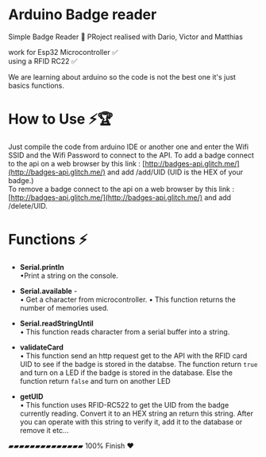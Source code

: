 # Arduino Badge reader 

Simple Badge Reader  🔐
PRoject realised with Dario, Victor and Matthias


work for Esp32 Microcontroller ✅                                      
using a RFID RC22  ✅

We are learning about arduino so the code is not the best one it's just basics functions.

# How to Use ⚡🏆
Just compile the code from arduino IDE or another one and enter the Wifi SSID  and the Wifi Password to connect to the API. 
To add a badge connect to the api on a web browser by this link : [http://badges-api.glitch.me/](http://badges-api.glitch.me/)  and add /add/UID (UID is the HEX of your badge.)               
To remove a badge connect to the api on a web browser by this link : [http://badges-api.glitch.me/](http://badges-api.glitch.me/)  and add /delete/UID.             




# Functions ⚡
+ **Serial.println**                      
    •Print a string on the console.                                           
                                            
+ **Serial.available** -                
    • Get a character from microcontroller.
    • This function returns the number of memories used.                     
                                            
+ **Serial.readStringUntil**                           
	• This function reads character from a serial buffer into a string.                                                    
                                              
+ **validateCard**                         
    • This function send an http request get to the API with the RFID card UID to see if the badge is stored in the databse. The function return `true` and turn on a LED if the badge is stored in the database. Else the function return `false` and turn on another LED
                                                                           
+ **getUID**                          
    • This function uses RFID-RC522 to get the UID from the badge currently reading. Convert it to an HEX string an return this string. After you can operate with this string to verify it, add it to the database or remove it etc...
                                        





▰▰▰▰▰▰▰▰▰▰▰▰▰▰ 100% Finish ❤️                          
            
